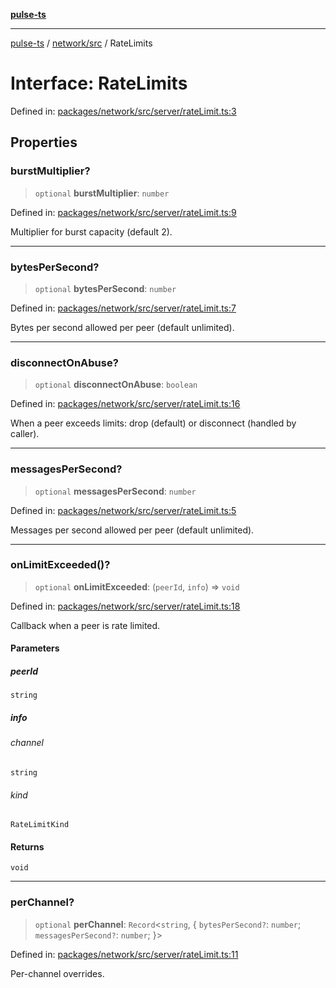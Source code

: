 [**pulse-ts**](../../../README.md)

***

[pulse-ts](../../../README.md) / [network/src](../README.md) / RateLimits

# Interface: RateLimits

Defined in: [packages/network/src/server/rateLimit.ts:3](https://github.com/jlehett/pulse-ts/blob/a2a18767041a6b69ca4c5f6131d2de266097750e/packages/network/src/server/rateLimit.ts#L3)

## Properties

### burstMultiplier?

> `optional` **burstMultiplier**: `number`

Defined in: [packages/network/src/server/rateLimit.ts:9](https://github.com/jlehett/pulse-ts/blob/a2a18767041a6b69ca4c5f6131d2de266097750e/packages/network/src/server/rateLimit.ts#L9)

Multiplier for burst capacity (default 2).

***

### bytesPerSecond?

> `optional` **bytesPerSecond**: `number`

Defined in: [packages/network/src/server/rateLimit.ts:7](https://github.com/jlehett/pulse-ts/blob/a2a18767041a6b69ca4c5f6131d2de266097750e/packages/network/src/server/rateLimit.ts#L7)

Bytes per second allowed per peer (default unlimited).

***

### disconnectOnAbuse?

> `optional` **disconnectOnAbuse**: `boolean`

Defined in: [packages/network/src/server/rateLimit.ts:16](https://github.com/jlehett/pulse-ts/blob/a2a18767041a6b69ca4c5f6131d2de266097750e/packages/network/src/server/rateLimit.ts#L16)

When a peer exceeds limits: drop (default) or disconnect (handled by caller).

***

### messagesPerSecond?

> `optional` **messagesPerSecond**: `number`

Defined in: [packages/network/src/server/rateLimit.ts:5](https://github.com/jlehett/pulse-ts/blob/a2a18767041a6b69ca4c5f6131d2de266097750e/packages/network/src/server/rateLimit.ts#L5)

Messages per second allowed per peer (default unlimited).

***

### onLimitExceeded()?

> `optional` **onLimitExceeded**: (`peerId`, `info`) => `void`

Defined in: [packages/network/src/server/rateLimit.ts:18](https://github.com/jlehett/pulse-ts/blob/a2a18767041a6b69ca4c5f6131d2de266097750e/packages/network/src/server/rateLimit.ts#L18)

Callback when a peer is rate limited.

#### Parameters

##### peerId

`string`

##### info

###### channel

`string`

###### kind

`RateLimitKind`

#### Returns

`void`

***

### perChannel?

> `optional` **perChannel**: `Record`\<`string`, \{ `bytesPerSecond?`: `number`; `messagesPerSecond?`: `number`; \}\>

Defined in: [packages/network/src/server/rateLimit.ts:11](https://github.com/jlehett/pulse-ts/blob/a2a18767041a6b69ca4c5f6131d2de266097750e/packages/network/src/server/rateLimit.ts#L11)

Per-channel overrides.
